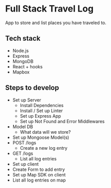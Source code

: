 # Full Stack Travel Log

App to store and list places you have traveled to.

## Tech stack

*   Node.js
*   Express
*   MongoDB
*   React + hooks
*   Mapbox

## Steps to develop
*   Set up Server
    *   Install Dependencies
    *   Install / Set up Linter
    *   Set up Express App
    *   Set up Not Found and Error Middlewares
*   Model DB
    *   What data will we store?
*   Set up Mongoose Model(s)
*   POST /logs
    *   Create a new log entry
*   GET /logs
    *   List all log entries
*   Set up client
*   Create Form to add entry
*   Set up Map SDK on client
*   List all log entries on map